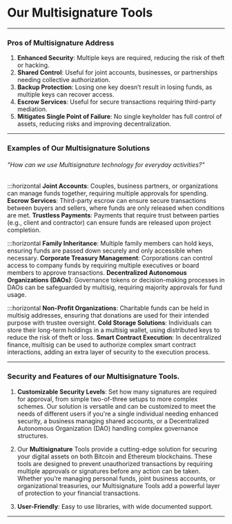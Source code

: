 # Our Multisignature Tools

---

### **Pros of Multisignature Address**

1. **Enhanced Security**: Multiple keys are required, reducing the risk of theft or hacking.
2. **Shared Control**: Useful for joint accounts, businesses, or partnerships needing collective authorization.
3. **Backup Protection**: Losing one key doesn’t result in losing funds, as multiple keys can recover access.
4. **Escrow Services**: Useful for secure transactions requiring third-party mediation.
5. **Mitigates Single Point of Failure**: No single keyholder has full control of assets, reducing risks and improving decentralization.
---

### **Examples of Our Multisignature Solutions**

###### "How can we use Multisignature technology for everyday activities?"

:::horizontal
**Joint Accounts**: Couples, business partners, or organizations can manage funds together, requiring multiple approvals for spending.
**Escrow Services**: Third-party escrow can ensure secure transactions between buyers and sellers, where funds are only released when conditions are met.
**Trustless Payments**: Payments that require trust between parties (e.g., client and contractor) can ensure funds are released upon project completion.

:::horizontal
**Family Inheritance**: Multiple family members can hold keys, ensuring funds are passed down securely and only accessible when necessary.
**Corporate Treasury Management**: Corporations can control access to company funds by requiring multiple executives or board members to approve transactions.
**Decentralized Autonomous Organizations (DAOs)**: Governance tokens or decision-making processes in DAOs can be safeguarded by multisig, requiring majority approvals for fund usage.

:::horizontal
**Non-Profit Organizations**: Charitable funds can be held in multisig addresses, ensuring that donations are used for their intended purpose with trustee oversight.
**Cold Storage Solutions**: Individuals can store their long-term holdings in a multisig wallet, using distributed keys to reduce the risk of theft or loss.
**Smart Contract Execution**: In decentralized finance, multisig can be used to authorize complex smart contract interactions, adding an extra layer of security to the execution process.

---
### Security and Features of our Multisignature Tools.

1) **Customizable Security Levels**: Set how many signatures are required for approval, from simple two-of-three setups to more complex schemes.
Our solution is versatile and can be customized to meet the needs of different users if you're a single individual needing enhanced security, a business managing shared accounts, or a Decentralized Autonomous Organization (DAO) handling complex governance structures.

2) Our **Multisignature** Tools provide a cutting-edge solution for securing your digital assets on both Bitcoin and Ethereum blockchains. These tools are designed to prevent unauthorized transactions by requiring multiple approvals or signatures before any action can be taken. Whether you’re managing personal funds, joint business accounts, or organizational treasuries, our Multisignature Tools add a powerful layer of protection to your financial transactions.

3) **User-Friendly**: Easy to use libraries, with wide documented support.
---